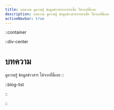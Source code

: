 ```yaml
---
title: บทความ ดูความรู้ ข้อมูลข่าวสารการทำเสื้อ ได้จากที่นี่เลย
description: บทความ ดูความรู้ ข้อมูลข่าวสารการทำเสื้อ ได้จากที่นี่เลย
activeNavbar: true
---
```

::container

::div-center
# บทความ
ดูความรู้ ข้อมูลข่าวสาร ได้จากที่นี่เลย
::

::blog-list

::

::
